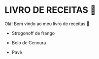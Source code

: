 # LIVRO DE RECEITAS :orange_book:

Olá! Bem vindo ao meu livro de receitas :wave:

- Strogonoff de frango
- Bolo de Cenoura

- Pavê
